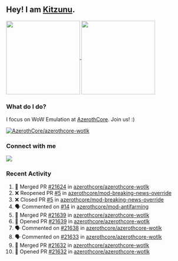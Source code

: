 ## Hey! I am [Kitzunu](https://Github.com/Kitzunu).

<!--
[![Kitzunu's Github stats](https://github-readme-stats.vercel.app/api?username=kitzunu&theme=github_dark&show_icons=true&number_format=long)](https://github.com/Kitzunu)

[![Kitzunu's Language stats](https://github-readme-stats.vercel.app/api/top-langs/?username=Kitzunu&layout=donut&theme=github_dark)](https://github.com/Kitzunu)
-->

<a href="https://github.com/Kitzunu">
  <img height=200 align="center" src="https://github-readme-stats.vercel.app/api?username=kitzunu&theme=github_dark&show_icons=true&number_format=long" />
</a>
<a href="https://github.com/Kitzunu">
  <img height=200 align="center" src="https://github-readme-stats.vercel.app/api/top-langs/?username=Kitzunu&layout=donut&theme=github_dark" />
</a>

### What do I do?

I focus on WoW Emulation at [AzerothCore](https://github.com/AzerothCore). Join us! :)

[![AzerothCore/azerothcore-wotlk](https://github-readme-stats.vercel.app/api/pin/?username=AzerothCore&repo=azerothcore-wotlk&theme=github_dark&show_owner=true)](https://github.com/azerothcore/azerothcore-wotlk)

### Connect with me
[![](https://img.shields.io/badge/AzerothCore%20Discord-Connect%20with%20me!-green)](https://discord.com/invite/gkt4y2x)

### Recent Activity

<!--START_SECTION:activity-->
1. 🎉 Merged PR [#21624](https://github.com/azerothcore/azerothcore-wotlk/pull/21624) in [azerothcore/azerothcore-wotlk](https://github.com/azerothcore/azerothcore-wotlk)
2. ❌ Reopened PR [#5](https://github.com/azerothcore/mod-breaking-news-override/pull/5) in [azerothcore/mod-breaking-news-override](https://github.com/azerothcore/mod-breaking-news-override)
3. ❌ Closed PR [#5](https://github.com/azerothcore/mod-breaking-news-override/pull/5) in [azerothcore/mod-breaking-news-override](https://github.com/azerothcore/mod-breaking-news-override)
4. 🗣 Commented on [#14](https://github.com/azerothcore/mod-antifarming/pull/14#issuecomment-2692847499) in [azerothcore/mod-antifarming](https://github.com/azerothcore/mod-antifarming)
5. 🎉 Merged PR [#21639](https://github.com/azerothcore/azerothcore-wotlk/pull/21639) in [azerothcore/azerothcore-wotlk](https://github.com/azerothcore/azerothcore-wotlk)
6. 💪 Opened PR [#21639](https://github.com/azerothcore/azerothcore-wotlk/pull/21639) in [azerothcore/azerothcore-wotlk](https://github.com/azerothcore/azerothcore-wotlk)
7. 🗣 Commented on [#21638](https://github.com/azerothcore/azerothcore-wotlk/pull/21638#issuecomment-2692831779) in [azerothcore/azerothcore-wotlk](https://github.com/azerothcore/azerothcore-wotlk)
8. 🗣 Commented on [#21633](https://github.com/azerothcore/azerothcore-wotlk/pull/21633#issuecomment-2692818751) in [azerothcore/azerothcore-wotlk](https://github.com/azerothcore/azerothcore-wotlk)
9. 🎉 Merged PR [#21632](https://github.com/azerothcore/azerothcore-wotlk/pull/21632) in [azerothcore/azerothcore-wotlk](https://github.com/azerothcore/azerothcore-wotlk)
10. 💪 Opened PR [#21632](https://github.com/azerothcore/azerothcore-wotlk/pull/21632) in [azerothcore/azerothcore-wotlk](https://github.com/azerothcore/azerothcore-wotlk)
<!--END_SECTION:activity-->

